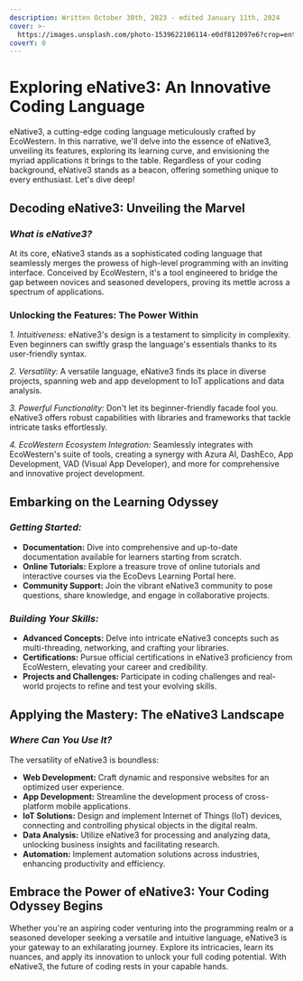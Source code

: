 ```yaml
---
description: Written October 30th, 2023 - edited January 11th, 2024
cover: >-
  https://images.unsplash.com/photo-1539622106114-e0df812097e6?crop=entropy&cs=srgb&fm=jpg&ixid=M3wxOTcwMjR8MHwxfHNlYXJjaHw1fHxncmVlbnxlbnwwfHx8fDE2OTcwNzI3ODJ8MA&ixlib=rb-4.0.3&q=85
coverY: 0
---
```


# Exploring eNative3: An Innovative Coding Language

eNative3, a cutting-edge coding language meticulously crafted by EcoWestern. In this narrative, we'll delve into the essence of eNative3, unveiling its features, exploring its learning curve, and envisioning the myriad applications it brings to the table. Regardless of your coding background, eNative3 stands as a beacon, offering something unique to every enthusiast. Let's dive deep!

## **Decoding eNative3: Unveiling the Marvel**

### _What is eNative3?_

At its core, eNative3 stands as a sophisticated coding language that seamlessly merges the prowess of high-level programming with an inviting interface. Conceived by EcoWestern, it's a tool engineered to bridge the gap between novices and seasoned developers, proving its mettle across a spectrum of applications.

### **Unlocking the Features: The Power Within**

_1. Intuitiveness:_ eNative3's design is a testament to simplicity in complexity. Even beginners can swiftly grasp the language's essentials thanks to its user-friendly syntax.

_2. Versatility:_ A versatile language, eNative3 finds its place in diverse projects, spanning web and app development to IoT applications and data analysis.

_3. Powerful Functionality:_ Don't let its beginner-friendly facade fool you. eNative3 offers robust capabilities with libraries and frameworks that tackle intricate tasks effortlessly.

_4. EcoWestern Ecosystem Integration:_ Seamlessly integrates with EcoWestern's suite of tools, creating a synergy with Azura AI, DashEco, App Development, VAD (Visual App Developer), and more for comprehensive and innovative project development.

## **Embarking on the Learning Odyssey**

### _Getting Started:_

* **Documentation:** Dive into comprehensive and up-to-date documentation available for learners starting from scratch.
* **Online Tutorials:** Explore a treasure trove of online tutorials and interactive courses via the EcoDevs Learning Portal here.
* **Community Support:** Join the vibrant eNative3 community to pose questions, share knowledge, and engage in collaborative projects.

### _Building Your Skills:_

* **Advanced Concepts:** Delve into intricate eNative3 concepts such as multi-threading, networking, and crafting your libraries.
* **Certifications:** Pursue official certifications in eNative3 proficiency from EcoWestern, elevating your career and credibility.
* **Projects and Challenges:** Participate in coding challenges and real-world projects to refine and test your evolving skills.

## **Applying the Mastery: The eNative3 Landscape**

### _Where Can You Use It?_

The versatility of eNative3 is boundless:

* **Web Development:** Craft dynamic and responsive websites for an optimized user experience.
* **App Development:** Streamline the development process of cross-platform mobile applications.
* **IoT Solutions:** Design and implement Internet of Things (IoT) devices, connecting and controlling physical objects in the digital realm.
* **Data Analysis:** Utilize eNative3 for processing and analyzing data, unlocking business insights and facilitating research.
* **Automation:** Implement automation solutions across industries, enhancing productivity and efficiency.

## **Embrace the Power of eNative3: Your Coding Odyssey Begins**

Whether you're an aspiring coder venturing into the programming realm or a seasoned developer seeking a versatile and intuitive language, eNative3 is your gateway to an exhilarating journey. Explore its intricacies, learn its nuances, and apply its innovation to unlock your full coding potential. With eNative3, the future of coding rests in your capable hands.
